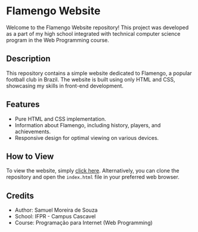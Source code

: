 # Flamengo Website

Welcome to the Flamengo Website repository! This project was developed as a part of my high school integrated with technical computer science program in the Web Programming course.

## Description
This repository contains a simple website dedicated to Flamengo, a popular football club in Brazil. The website is built using only HTML and CSS, showcasing my skills in front-end development.

## Features
- Pure HTML and CSS implementation.
- Information about Flamengo, including history, players, and achievements.
- Responsive design for optimal viewing on various devices.

## How to View
To view the website, simply [click here](https://sammsouzaa.github.io/Flamengo-Website/). Alternatively, you can clone the repository and open the `index.html` file in your preferred web browser.

<!--
## Screenshots
Include screenshots of the app interface, demonstrating the gameplay and user interactions.
-->

## Credits
- Author: Samuel Moreira de Souza
- School: IFPR - Campus Cascavel
- Course: Programação para Internet (Web Programming)
